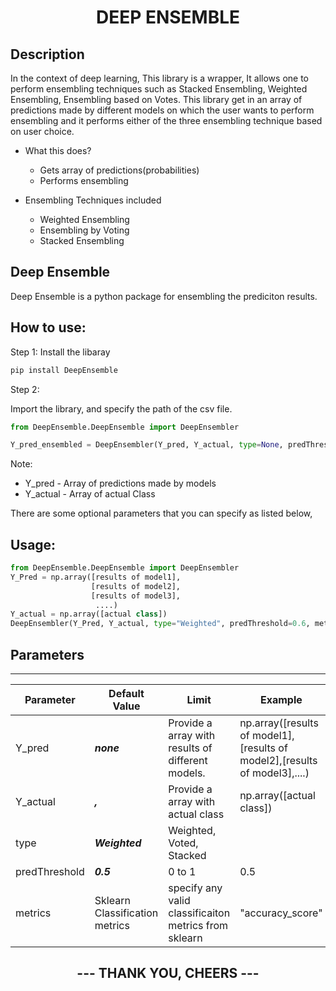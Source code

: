 <h1 align="center">DEEP ENSEMBLE</h1>

## Description
<p>In the context of deep learning, This library is a wrapper, It allows one to perform ensembling techniques such as Stacked Ensembling, Weighted Ensembling, Ensembling based on Votes.
 This library get in an array of predictions made by different models on which the user wants to perform ensembling and it performs either of the three ensembling technique based on user choice.

- What this does?
    * Gets array of predictions(probabilities)
    * Performs ensembling
    
- Ensembling Techniques included
    * Weighted Ensembling
    * Ensembling by Voting
    * Stacked Ensembling
    
</p>

## Deep Ensemble

<p>Deep Ensemble is a python package for ensembling the prediciton results. </p>

## How to use:

Step 1:
  Install the libaray

````python
pip install DeepEnsemble
````
Step 2:

  Import the library, and specify the path of the csv file. 
````python
from DeepEnsemble.DeepEnsemble import DeepEnsembler

Y_pred_ensembled = DeepEnsembler(Y_pred, Y_actual, type=None, predThreshold=0.5, metrics="accuracy_score")

````
Note:
  * Y_pred   - Array of predictions made by models
  * Y_actual - Array of actual Class 
  
  There are some optional parameters that you can specify as listed below,

## Usage:

````python
from DeepEnsemble.DeepEnsemble import DeepEnsembler
Y_Pred = np.array([results of model1],
                  [results of model2],
                  [results of model3],
                   ....)
Y_actual = np.array([actual class])
DeepEnsembler(Y_Pred, Y_actual, type="Weighted", predThreshold=0.6, metrics="cohen_kappa_score")
````

## Parameters

------

| Parameter | Default Value | Limit | Example |
| ------ | ------ | ------ | ------ |
| Y_pred | ***none*** | Provide a array with results of different models. | np.array([results of model1],[results of model2],[results of model3],....) |
| Y_actual | ***,*** | Provide a array with actual class | np.array([actual class])
| type | ***Weighted*** | Weighted, Voted, Stacked |  | 
| predThreshold | ***0.5*** | 0 to 1 | 0.5 | 
| metrics | Sklearn Classification metrics | specify any valid classificaiton metrics from sklearn | "accuracy_score" | 



<h2 align="center"> --- THANK YOU, CHEERS --- </h2>
